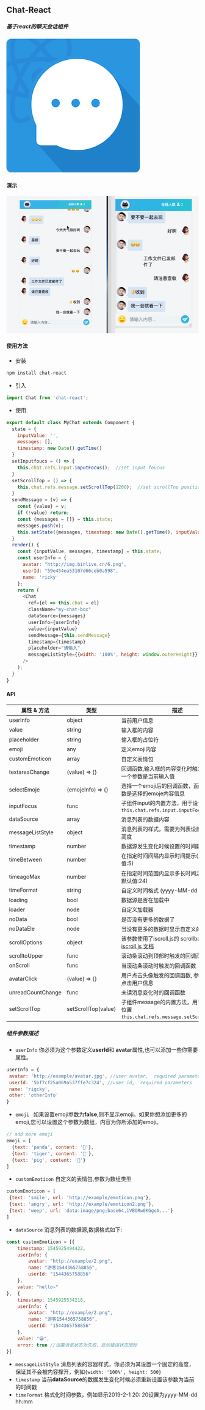 ## Chat-React
##### 基于react的聊天会话组件
![chat-react](https://raw.githubusercontent.com/Hzy0913/hanlibrary/master/chat-react-350.png "chat-react")
#### 演示
![chat-react](https://raw.githubusercontent.com/Hzy0913/hanlibrary/master/chat-react.gif "chat-react")
#### 使用方法
 - 安装

```bash
npm install chat-react
```
 - 引入

```js
import Chat from 'chat-react';
```
 - 使用

```js
export default class MyChat extends Component {
  state = {
    inputValue: '',
    messages: [],
    timestamp: new Date().getTime()
  }
  setInputfoucs = () => {
    this.chat.refs.input.inputFocus();  //set input foucus
  }
  setScrollTop = () => {
    this.chat.refs.message.setScrollTop(1200);  //set scrollTop position
  }
  sendMessage = (v) => {
    const {value} = v;
    if (!value) return;
    const {messages = []} = this.state;
    messages.push(v);
    this.setState({messages, timestamp: new Date().getTime(), inputValue: ''});
  }
  render() {
    const {inputValue, messages, timestamp} = this.state;
    const userInfo = {
      avatar: "http://img.binlive.cn/6.png",
      userId: "59e454ea53107d66ceb0a598",
      name: 'ricky'
    };
    return (
      <Chat
        ref={el => this.chat = el}
        className="my-chat-box"
        dataSource={messages}
        userInfo={userInfo}
        value={inputValue}
        sendMessage={this.sendMessage}
        timestamp={timestamp}
        placeholder="请输入"
        messageListStyle={{width: '100%', height: window.outerHeight}}
      />
    );
  }
}
```

#### API
| 属性 & 方法  | 类型  | 描述   |
| ------------ | ------------ | ------------ |
| userInfo  | object  | 当前用户信息  |
|  value | string  | 输入框的内容     |
|  placeholder | string  |  输入框的占位符      |
|  emoji | any  |   定义emoji内容    |
|  customEmoticon | array  | 自定义表情包     |
|  textareaChange | (value) => {}  |  回调函数,输入框的内容变化时触发，函数的第一个参数是当前输入值  |
|  selectEmoje | (emojeInfo) => {}   |   选择一个emoji后的回调函数，函数的第一个参数是选择的emoje内容信息   |
|  inputFocus | func  |  子组件input的内置方法，用于设置input焦点  `this.chat.refs.input.inputFocus()`       |
|  dataSource | array  |  消息列表的数据内容     |
|  messageListStyle | object  |  消息列表的样式，需要为列表设置一个固定的高度     |
|  timestamp | number  |   数据源发生变化时候设置的时间戳   |
|  timeBetween | number  |   在指定时间间隔内显示时间提示(单位:分钟,默认值:5)    |
|  timeagoMax | number  |   在指定时间范围内显示多长时间之前(单位:小时,默认值:24) |
|   timeFormat  | string  |  自定义时间格式 (yyyy-MM-dd hh:mm)    |
|  loading | bool  |  数据源是否在加载中   |
|  loader | node  |  自定义加载器     |
|  noData | bool  |  是否没有更多的数据了   |
|  noDataEle | node  |  当没有更多的数据时显示自定义的元素节点      |
|  scrollOptions | object  |   该参数使用了iscroll.js的 scrollbars 参数, [查看 iscroll.js 文档](https://github.com/cubiq/iscroll#scrollbars "Doc")      |
|  scrolltoUpper | func  |  滚动条滚动到顶部时触发的回调函数  |
|  onScroll | func  |   当滚动条滚动时触发的回调函数    |
|  avatarClick | (value) => {}  |  用户点击头像触发的回调函数, 参数value为被点击用户信息     |
|  unreadCountChange | func  |  未读消息变化时的回调函数   |
|  setScrollTop | setScrollTop(value)  | 子组件message的内置方法，用于设置滚动条位置   `this.chat.refs.message.setScrollTop(1200)`|
#####  组件参数描述
 - `userInfo` 你必须为这个参数定义**userId**和 **avatar**属性,也可以添加一些你需要属性。
 ```javascript
userInfo = {
  avatar: 'http://example/avatar.jpg', //user avatar,  required parameters
  userId: '5bf7cf25a069a537ffe7c324', //user id,  required parameters
  name: 'rigcky',
  other: 'otherInfo'
}
```
 - `emoji ` 如果设置emoji参数为**false**,则不显示emoji。如果你想添加更多的emoji,您可以设置这个参数为数组，内容为你所添加的emoji。
```javascript
// add more emoji
emoji = [
  {text: 'panda', content: '🐼'},
  {text: 'tiger', content: '🐯'},
  {text: 'pig', content: '🐷'}
]
```
 - `customEmoticon` 自定义的表情包,参数为数组类型
 ```javascript
customEmoticon = [
  {text: 'smile', url: 'http://example/emoticon.png'},
  {text: 'angry', url: 'http://example/emoticon2.png'},
  {text: 'weep', url: 'data:image/png;base64,iVBORw0KGgoA...'}
]
```
 - `dataSource` 消息列表的数据源,数据格式如下:
```javascript
const customEmoticon = [{
    timestamp: 1545925494422,
    userInfo: {
        avatar: "http://example/2.png",
        name: "游客1544365758856",
        userId: "1544365758856"
    },
    value: "hello~"
},  {
    timestamp: 1545925534218,
    userInfo: {
        avatar: "http://example/2.png",
        name: "游客1544365758856",
        userId: "1544365758856"
    },
    value: "😀",
    error: true //设置消息状态为失败，显示错误状态图标
}]
```
 - `messageListStyle` 消息列表的容器样式，你必须为其设置一个固定的高度，保证其不会被内容撑开，例如`{width: '100%', height: 500}`
 - `timestamp` 当前**dataSource**的数据发生变化时候必须重新设置该参数为当前的时间戳
 - `timeFormat` 格式化时间参数，例如显示2019-2-1 20: 20设置为yyyy-MM-dd hh:mm

